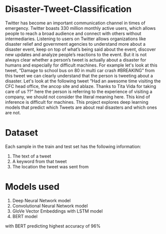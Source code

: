 # Disaster-Tweet-Classification
Twitter has become an important communication channel in times of emergency. Twitter boasts 330 million monthly active users, which allows people to reach a broad audience and connect with others without intermediaries. Listening to users on Twitter allows organizations like disaster relief and government agencies to understand more about a disaster event, keep on top of what’s being said about the event, discover new updates and analyze people’s reactions to the event. But it is not always clear whether a person’s tweet is actually about a disaster for humans and especially for difficult machines. For example let's look at this tweet, “Damage to school bus on 80 in multi car crash #BREAKING”  from this tweet we can clearly understand that the person is tweeting about a disaster. Let's look at the following tweet “Had an awesome time visiting the CFC head office, the ancop site and ablaze. Thanks to Tita Vida for taking care of us ??” here the person is referring to the experience of visiting a company, we should not consider the literal meaning here. This kind of inference is difficult for machines. This project explores deep learning models that predict which Tweets are about real disasters and which ones are not.

# Dataset
Each sample in the train and test set has the following information:

1. The text of a tweet
2. A keyword from that tweet 
3. The location the tweet was sent from 


# Models used
1. Deep Neural Network model
2. Convolutional Neural Network model 
3. GloVe Vector Embeddings with LSTM model
4. BERT model

with BERT predicting highest accuracy of 96%
